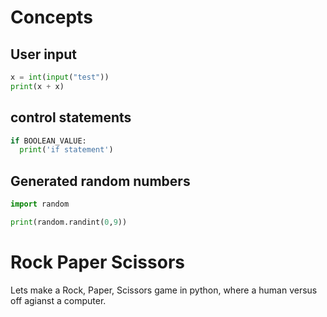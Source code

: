 # Concepts

## User input
```python
x = int(input("test"))
print(x + x)
```

## control statements
```python
if BOOLEAN_VALUE:
  print('if statement')
```

## Generated random numbers
```python
import random

print(random.randint(0,9))
```

# Rock Paper Scissors

Lets make a Rock, Paper, Scissors game in python, where a human versus off agianst a computer.


